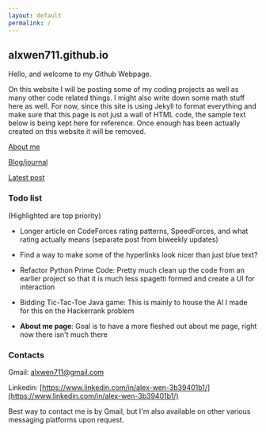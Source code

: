 ```yaml
---
layout: default
permalink: /
---
```



## alxwen711.github.io
Hello, and welcome to my Github Webpage.

On this website I will be posting some of my coding projects as well as many other code related things. I might also write down some math stuff here as well. For now, since this site is using Jekyll to format everything and make sure that this page is not just a wall of HTML code, the sample text below is being kept here for reference. Once enough has been actually created on this website it will be removed.

[About me](https://alxwen711.github.io/about)

[Blog/journal](https://alxwen711.github.io/blog)

[Latest post](https://alxwen711.github.io/blog/Jun22)

### Todo list
(Highlighted are top priority)

- Longer article on CodeForces rating patterns, SpeedForces, and what rating actually means (separate post from biweekly updates)

- Find a way to make some of the hyperlinks look nicer than just blue text?

- Refactor Python Prime Code: Pretty much clean up the code from an earlier project so that it is much less spagetti formed and create a UI for interaction

- Bidding Tic-Tac-Toe Java game: This is mainly to house the AI I made for this on the Hackerrank problem

- **About me page**: Goal is to have a more fleshed out about me page, right now there isn't much there

### Contacts

Gmail: alxwen711@gmail.com

Linkedin: [https://www.linkedin.com/in/alex-wen-3b39401b1/](https://www.linkedin.com/in/alex-wen-3b39401b1/)

Best way to contact me is by Gmail, but I'm also available 
on other various messaging platforms upon request.


